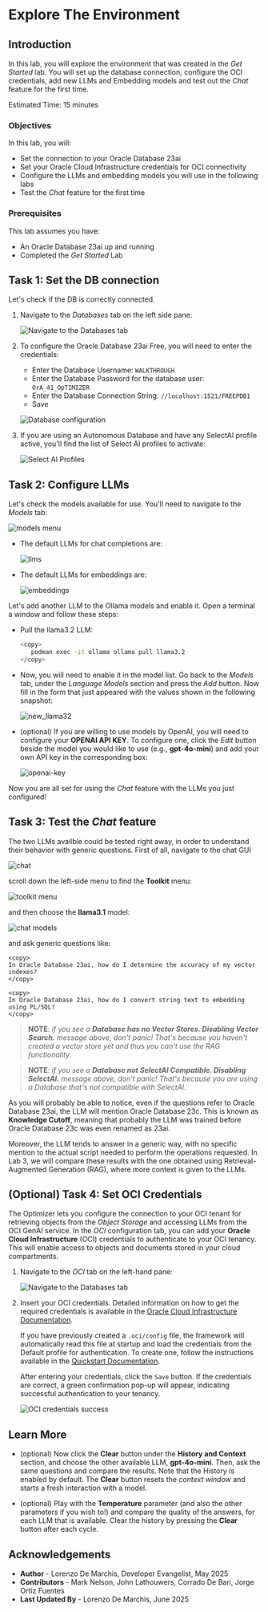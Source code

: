 # Explore The Environment

## Introduction

In this lab, you will explore the environment that was created in the *Get Started* lab. You will set up the database connection, configure the OCI credentials, add new LLMs and Embedding models and test out the *Chat* feature for the first time.

Estimated Time: 15 minutes

### Objectives

In this lab, you will:
* Set the connection to your Oracle Database 23ai
* Set your Oracle Cloud Infrastructure credentials for OCI connectivity
* Configure the LLMs and embedding models you will use in the following labs
* Test the *Chat* feature for the first time

### Prerequisites

This lab assumes you have:
* An Oracle Database 23ai up and running
* Completed the *Get Started* Lab

## Task 1: Set the DB connection

Let's check if the DB is correctly connected.

1. Navigate to the *Databases* tab on the left side pane:

	![Navigate to the Databases tab](images/database-navigation.jpg)

2. To configure the Oracle Database 23ai Free, you will need to enter the credentials:

   * Enter the Database Username: `WALKTHROUGH`
   * Enter the Database Password for the database user: `OrA_41_OpTIMIZER`
   * Enter the Database Connection String: `//localhost:1521/FREEPDB1`
   * Save
   
   ![Database configuration](images/database-config.png)

3. If you are using an Autonomous Database and have any SelectAI profile active, you'll find the list of Select AI profiles to activate:

   ![Select AI Profiles](images/selectai-profiles.png)

## Task 2: Configure LLMs

Let's check the models available for use. You'll need to navigate to the *Models* tab:

![models menu](images/models.jpg)

   * The default LLMs for chat completions are:

     ![llms](images/llms.png)

  * The default LLMs for embeddings are:

     ![embeddings](images/emb.png)

   Let's add another LLM to the Ollama models and enable it. Open a terminal a window and follow these steps:

  * Pull the llama3.2 LLM:

      ```bash
      <copy>
         podman exec -it ollama ollama pull llama3.2
      </copy>
      ```
  * Now, you will need to enable it in the model list. Go back to the *Models* tab, under the *Language Models* section and press the *Add* button. Now fill in the form that just appeared with the values shown in the following snapshot:

      ![new_llama32](images/addllama32.png)

  * (optional) If you are willing to use models by OpenAI, you will need to configure your **OPENAI API KEY**. To configure one, click the *Edit* button beside the model you would like to use (e.g., **gpt-4o-mini**) and add your own API key in the corresponding box:

      ![openai-key](images/openai-api.png)   

  Now you are all set for using the *Chat* feature with the LLMs you just configured!

## Task 3: Test the *Chat* feature

The two LLMs availble could be tested right away, in order to understand their behavior with generic questions. First of all, navigate to the chat GUI

![chat](images/chat.jpg)

scroll down the left-side menu to find the **Toolkit** menu:

![toolkit menu](images/toolkit-menu.png)

and then choose the **llama3.1** model: 

![chat models](images/chatmodel.png)

and ask generic questions like:

```text
<copy>
In Oracle Database 23ai, how do I determine the accuracy of my vector indexes?
</copy>
```

```text
<copy>
In Oracle Database 23ai, how do I convert string text to embedding using PL/SQL?
</copy>
```

> **NOTE**: *if you see a **Database has no Vector Stores. Disabling Vector Search.** message above, don't panic! That's because you haven't created a vector store yet and thus you can't use the RAG functionality*.

> **NOTE**: *if you see a **Database not SelectAI Compatible. Disabling SelectAI.** message above, don't panic! That's because you are using a Database that's not compatible with SelectAI*.

As you will probably be able to notice, even if the questions refer to Oracle Database 23ai, the LLM will mention Oracle Database 23c. This is known as **Knowledge Cutoff**, meaning that probably the LLM was trained before Oracle Database 23c was even renamed as 23ai. 

Moreover, the LLM tends to answer in a generic way, with no specific mention to the actual script needed to perform the operations requested. In Lab 3, we will compare these results with the one obtained using Retrieval-Augmented Generation (RAG), where more context is given to the LLMs.

## (Optional) Task 4: Set OCI Credentials

The Optimizer lets you configure the connection to your OCI tenant for retrieving objects from the *Object Storage* and accessing LLMs from the OCI GenAI service. In the *OCI* configuration tab, you can add your **Oracle Cloud Infrastructure** (OCI) credentials to authenticate to your OCI tenancy. This will enable access to objects and documents stored in your cloud compartments.

1. Navigate to the *OCI* tab on the left-hand pane:

   ![Navigate to the Databases tab](images/oci-navigation.jpg)

2. Insert your OCI credentials. Detailed information on how to get the required credentials is available in the [Oracle Cloud Infrastructure Documentation](https://docs.oracle.com/en-us/iaas/Content/API/Concepts/apisigningkey.htm#Required_Keys_and_OCIDs).

   If you have previously created a `.oci/config` file, the framework will automatically read this file at startup and load the credentials from the Default profile for authentication. To create one, follow the instructions available in the [Quickstart Documentation](https://docs.oracle.com/en-us/iaas/Content/API/SDKDocs/cliinstall.htm#Quickstart).

   After entering your credentials, click the `Save` button. If the credentials are correct, a green confirmation pop-up will appear, indicating successful authentication to your tenancy.

   ![OCI credentials success](images/oci-credentials-success.png)

## Learn More

* (optional) Now click the **Clear** button under the **History and Context** section, and choose the other available LLM, **gpt-4o-mini**. Then, ask the same questions and compare the results. Note that the History is enabled by default. The **Clear** button resets the *context window* and starts a fresh interaction with a model.

* (optional) Play with the **Temperature** parameter (and also the other parameters if you wish to!) and compare the quality of the answers, for each LLM that is available. Clear the history by pressing the **Clear** button after each cycle.

## Acknowledgements
* **Author** - Lorenzo De Marchis, Developer Evangelist, May 2025
* **Contributors** - Mark Nelson, John Lathouwers, Corrado De Bari, Jorge Ortiz Fuentes
* **Last Updated By** - Lorenzo De Marchis, June 2025
